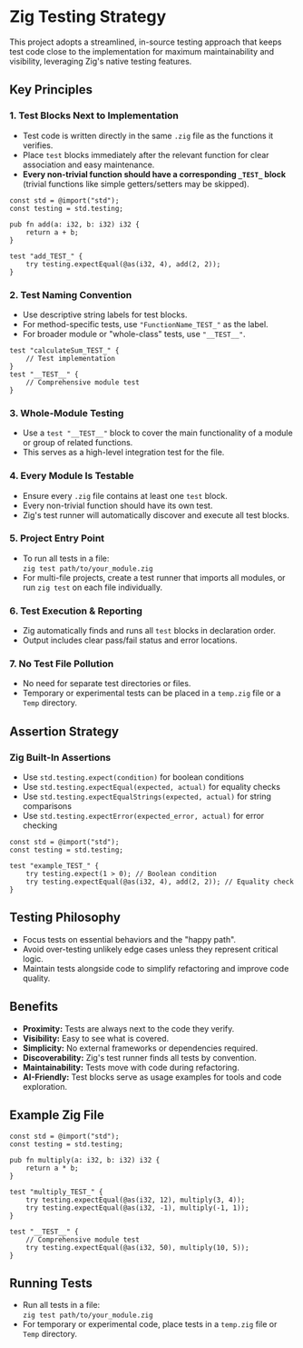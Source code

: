 # Zig Testing Strategy

This project adopts a streamlined, in-source testing approach that keeps test code close to the implementation for maximum maintainability and visibility, leveraging Zig's native testing features.

## Key Principles

### 1. Test Blocks Next to Implementation

- Test code is written directly in the same `.zig` file as the functions it verifies.
- Place `test` blocks immediately after the relevant function for clear association and easy maintenance.
- **Every non-trivial function should have a corresponding `_TEST_` block** (trivial functions like simple getters/setters may be skipped).

```zig
const std = @import("std");
const testing = std.testing;

pub fn add(a: i32, b: i32) i32 {
    return a + b;
}

test "add_TEST_" {
    try testing.expectEqual(@as(i32, 4), add(2, 2));
}
```

### 2. Test Naming Convention

- Use descriptive string labels for test blocks.
- For method-specific tests, use `"FunctionName_TEST_"` as the label.
- For broader module or "whole-class" tests, use `"__TEST__"`.

```zig
test "calculateSum_TEST_" {
    // Test implementation
}
test "__TEST__" {
    // Comprehensive module test
}
```

### 3. Whole-Module Testing

- Use a `test "__TEST__"` block to cover the main functionality of a module or group of related functions.
- This serves as a high-level integration test for the file.

### 4. Every Module Is Testable

- Ensure every `.zig` file contains at least one `test` block.
- Every non-trivial function should have its own test.
- Zig's test runner will automatically discover and execute all test blocks.

### 5. Project Entry Point

- To run all tests in a file:  
  `zig test path/to/your_module.zig`
- For multi-file projects, create a test runner that imports all modules, or run `zig test` on each file individually.

### 6. Test Execution & Reporting

- Zig automatically finds and runs all `test` blocks in declaration order.
- Output includes clear pass/fail status and error locations.

### 7. No Test File Pollution

- No need for separate test directories or files.
- Temporary or experimental tests can be placed in a `temp.zig` file or a `Temp` directory.

## Assertion Strategy

### Zig Built-In Assertions

- Use `std.testing.expect(condition)` for boolean conditions
- Use `std.testing.expectEqual(expected, actual)` for equality checks
- Use `std.testing.expectEqualStrings(expected, actual)` for string comparisons
- Use `std.testing.expectError(expected_error, actual)` for error checking

```zig
const std = @import("std");
const testing = std.testing;

test "example_TEST_" {
    try testing.expect(1 > 0); // Boolean condition
    try testing.expectEqual(@as(i32, 4), add(2, 2)); // Equality check
}
```

## Testing Philosophy

- Focus tests on essential behaviors and the "happy path".
- Avoid over-testing unlikely edge cases unless they represent critical logic.
- Maintain tests alongside code to simplify refactoring and improve code quality.

## Benefits

- **Proximity:** Tests are always next to the code they verify.
- **Visibility:** Easy to see what is covered.
- **Simplicity:** No external frameworks or dependencies required.
- **Discoverability:** Zig's test runner finds all tests by convention.
- **Maintainability:** Tests move with code during refactoring.
- **AI-Friendly:** Test blocks serve as usage examples for tools and code exploration.

## Example Zig File

```zig
const std = @import("std");
const testing = std.testing;

pub fn multiply(a: i32, b: i32) i32 {
    return a * b;
}

test "multiply_TEST_" {
    try testing.expectEqual(@as(i32, 12), multiply(3, 4));
    try testing.expectEqual(@as(i32, -1), multiply(-1, 1));
}

test "__TEST__" {
    // Comprehensive module test
    try testing.expectEqual(@as(i32, 50), multiply(10, 5));
}
```

## Running Tests

- Run all tests in a file:  
  `zig test path/to/your_module.zig`
- For temporary or experimental code, place tests in a `temp.zig` file or `Temp` directory.
